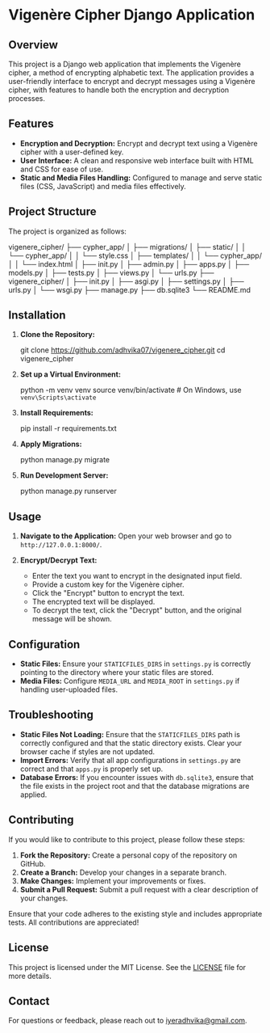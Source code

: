 # Vigenère Cipher Django Application

## Overview

This project is a Django web application that implements the Vigenère cipher, a method of encrypting alphabetic text. The application provides a user-friendly interface to encrypt and decrypt messages using a Vigenère cipher, with features to handle both the encryption and decryption processes.

## Features

- **Encryption and Decryption:** Encrypt and decrypt text using a Vigenère cipher with a user-defined key.
- **User Interface:** A clean and responsive web interface built with HTML and CSS for ease of use.
- **Static and Media Files Handling:** Configured to manage and serve static files (CSS, JavaScript) and media files effectively.

## Project Structure

The project is organized as follows:

vigenere_cipher/
├── cypher_app/
│ ├── migrations/
│ ├── static/
│ │ └── cypher_app/
│ │ └── style.css
│ ├── templates/
│ │ └── cypher_app/
│ │ └── index.html
│ ├── init.py
│ ├── admin.py
│ ├── apps.py
│ ├── models.py
│ ├── tests.py
│ ├── views.py
│ └── urls.py
├── vigenere_cipher/
│ ├── init.py
│ ├── asgi.py
│ ├── settings.py
│ ├── urls.py
│ └── wsgi.py
├── manage.py
├── db.sqlite3 
└── README.md



## Installation

1. **Clone the Repository:**

   git clone https://github.com/adhvika07/vigenere_cipher.git
   cd vigenere_cipher
   
2. **Set up a Virtual Environment:**

   python -m venv venv
   source venv/bin/activate  # On Windows, use `venv\Scripts\activate`


3. **Install Requirements:**

   pip install -r requirements.txt

4. **Apply Migrations:**

   python manage.py migrate

5. **Run Development Server:**

   python manage.py runserver


## Usage

1. **Navigate to the Application:**
   Open your web browser and go to `http://127.0.0.1:8000/`.

2. **Encrypt/Decrypt Text:**
   - Enter the text you want to encrypt in the designated input field.
   - Provide a custom key for the Vigenère cipher.
   - Click the "Encrypt" button to encrypt the text.
   - The encrypted text will be displayed.
   - To decrypt the text, click the "Decrypt" button, and the original message will be shown.

## Configuration

- **Static Files:** Ensure your `STATICFILES_DIRS` in `settings.py` is correctly pointing to the directory where your static files are stored.
- **Media Files:** Configure `MEDIA_URL` and `MEDIA_ROOT` in `settings.py` if handling user-uploaded files.

## Troubleshooting

- **Static Files Not Loading:** Ensure that the `STATICFILES_DIRS` path is correctly configured and that the static directory exists. Clear your browser cache if styles are not updated.
- **Import Errors:** Verify that all app configurations in `settings.py` are correct and that `apps.py` is properly set up.
- **Database Errors:** If you encounter issues with `db.sqlite3`, ensure that the file exists in the project root and that the database migrations are applied.

## Contributing

If you would like to contribute to this project, please follow these steps:
1. **Fork the Repository:** Create a personal copy of the repository on GitHub.
2. **Create a Branch:** Develop your changes in a separate branch.
3. **Make Changes:** Implement your improvements or fixes.
4. **Submit a Pull Request:** Submit a pull request with a clear description of your changes.

Ensure that your code adheres to the existing style and includes appropriate tests. All contributions are appreciated!

## License

This project is licensed under the MIT License. See the [LICENSE](LICENSE) file for more details.

## Contact

For questions or feedback, please reach out to [iyeradhvika@gmail.com](mailto:iyeradhvika@gmail.com).
